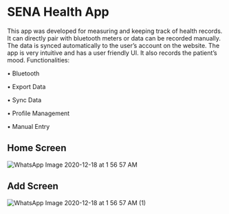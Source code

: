 # SENA Health App
This app was developed for measuring and keeping track of health records. It can directly pair with bluetooth meters or data can be recorded manually. The data is synced automatically to the user’s account on the website. The app is very intuitive and has a user friendly UI. It also records the patient’s mood.
Functionalities:

•	Bluetooth

•	Export Data

•	Sync Data

•	Profile Management

•	Manual Entry

## Home Screen
![WhatsApp Image 2020-12-18 at 1 56 57 AM](https://user-images.githubusercontent.com/62488512/105499711-b2153d00-5ce3-11eb-88df-b0b7bf7be652.jpeg)

## Add Screen
![WhatsApp Image 2020-12-18 at 1 56 57 AM (1)](https://user-images.githubusercontent.com/62488512/105499743-bc373b80-5ce3-11eb-96f8-ce6106398717.jpeg)
